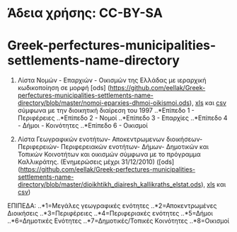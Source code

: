 
# Άδεια χρήσης: CC-BY-SA
# Greek-perfectures-municipalities-settlements-name-directory

1) Λίστα Νομών - Επαρχιών - Οικισμών της Ελλάδας  με ιεραρχική κωδικοποίηση  σε μορφή [ods] (https://github.com/eellak/Greek-perfectures-municipalities-settlements-name-directory/blob/master/nomoi-eparxies-dhmoi-oikismoi.ods), [xls](https://github.com/eellak/Greek-perfectures-municipalities-settlements-name-directory/blob/master/nomoi-eparxies-dhmoi-oikismoi.xls) και [csv](https://github.com/eellak/Greek-perfectures-municipalities-settlements-name-directory/blob/master/nomoi-eparxies-dhmoi-oikismoi.csv) σύμφωνα με την διοικητική διαίρεση του 1997
..*Επίπεδο 1 - Περιφέρειες
..*Επίπεδο 2 - Νομοί
..*Επίπεδο 3 - Επαρχίες
..*Επίπεδο 4 - Δήμοι - Κοινότητες
..*Επίπεδο 6 - Οικισμοί 

2) Λίστα Γεωγραφικών ενοτήτων- Αποκεντρωμενων διοικήσεων- Περιφερειών- Περιφερειακών ενοτήτων- Δήμων- Δημοτικών και Τοπικών Κοινοτήτων και οικισμών σύμφωνα με το πρόγραμμα Καλλικράτης. (Ενημερώσεις μέχρι 31/12/2010) ([ods] (https://github.com/eellak/Greek-perfectures-municipalities-settlements-name-directory/blob/master/dioikhtikh_diairesh_kallikraths_elstat.ods), [xls](https://github.com/eellak/Greek-perfectures-municipalities-settlements-name-directory/blob/master/dioikhtikh_diairesh_kallikraths_elstat.xls) και [csv](https://github.com/eellak/Greek-perfectures-municipalities-settlements-name-directory/blob/master/dioikhtikh_diairesh_kallikraths_elstat.csv))

ΕΠΙΠΕΔΑ: 
..*1=Μεγάλες γεωγραφικές ενότητες
..*2=Αποκεντρωμένες Διοικήσεις
..*3=Περιφέρειες
..*4=Περιφεριακές ενότητες
..*5=Δήμοι
..*6=Δημοτικές Ενότητες
..*7=Δημοτικές/Τοπικές Κοινότητες
..*8=Οικισμοί




